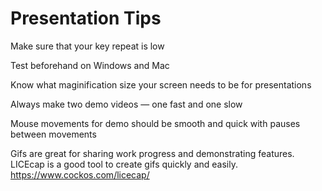 # Presentation Tips

Make sure that your key repeat is low

Test beforehand on Windows and Mac

Know what maginification size your screen needs to be for presentations

Always make two demo videos — one fast and one slow

Mouse movements for demo should be smooth and quick with pauses between movements

Gifs are great for sharing work progress and demonstrating features. LICEcap is a good tool to create gifs quickly and easily. https://www.cockos.com/licecap/
